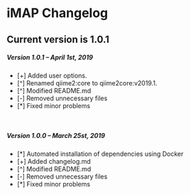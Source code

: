 # iMAP Changelog

## Current version is 1.0.1

<div class="code">
<h5 class="version">Version 1.0.1 – April 1st, 2019</h5>
<ul class="changelog">
<li>[+] Added user options.</li>
<li>[^] Renamed qiime2:core to qiime2core:v2019.1.</li>
<li>[^] Modified README.md</li>
<li>[-] Removed unnecessary files</li>
<li>[*] Fixed minor problems</li>
</ul>

<br>

<h5 class="version">Version 1.0.0 – March 25st, 2019</h5>
<ul class="changelog">
<li>[*] Automated installation of dependencies using Docker</li>
<li>[+] Added changelog.md</li>
<li>[^] Modified README.md</li>
<li>[-] Removed unnecessary files</li>
<li>[*] Fixed minor problems</li>
</ul>
</div>
